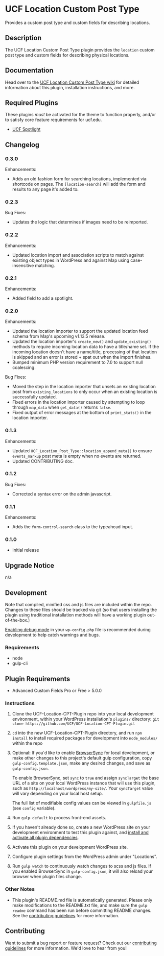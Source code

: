 # UCF Location Custom Post Type #

Provides a custom post type and custom fields for describing locations.


## Description ##

The UCF Location Custom Post Type plugin provides the `location` custom post type and custom fields for describing physical locations.


## Documentation ##

Head over to the [UCF Location Custom Post Type wiki](https://github.com/UCF/UCF-Location-CPT-Plugin/wiki) for detailed information about this plugin, installation instructions, and more.

## Required Plugins ##
These plugins *must* be activated for the theme to function properly, and/or to satisfy core feature requirements for ucf.edu.
* [UCF Spotlight](https://github.com/UCF/UCF-Spotlights-Plugin)

## Changelog ##

### 0.3.0 ###
Enhancements:
* Adds an old fashion form for searching locations, implemented via shortcode on pages. The `[location-search]` will add the form and results to any page it's added to.

### 0.2.3 ###
Bug Fixes:
* Updates the logic that determines if images need to be reimported.

### 0.2.2 ###
Enhancements:
* Updated location import and association scripts to match against existing object types in WordPress and against Map using case-insensitive matching.

### 0.2.1 ###
Enhancements:
* Added field to add a spotlight.

### 0.2.0 ###
Enhancements:
* Updated the location importer to support the updated location feed schema from Map's upcoming v1.13.5 release.
* Updated the location importer's `create_new()` and `update_existing()` methods to require incoming location data to have a title/name set.  If the incoming location doesn't have a name/title, processing of that location is skipped and an error is stored + spat out when the import finishes.
* Bumped minimum PHP version requirement to 7.0 to support null coalescing.

Bug Fixes:
* Moved the step in the location importer that unsets an existing location post from `existing_locations` to only occur when an existing location is successfully updated.
* Fixed errors in the location importer caused by attempting to loop through `map_data` when `get_data()` returns `false`.
* Fixed output of error messages at the bottom of `print_stats()` in the location importer.

### 0.1.3 ###
Enhancements:
* Updated `UCF_Location_Post_Type::location_append_meta()` to ensure `events_markup` post meta is empty when no events are returned.
* Updated CONTRIBUTING doc.

### 0.1.2 ###
Bug Fixes:
* Corrected a syntax error on the admin javascript.

### 0.1.1 ###
Enhancements:
* Adds the `form-control-search` class to the typeahead input.

### 0.1.0 ###
* Initial release


## Upgrade Notice ##

n/a


## Development ##

Note that compiled, minified css and js files are included within the repo.  Changes to these files should be tracked via git (so that users installing the plugin using traditional installation methods will have a working plugin out-of-the-box.)

[Enabling debug mode](https://codex.wordpress.org/Debugging_in_WordPress) in your `wp-config.php` file is recommended during development to help catch warnings and bugs.

### Requirements ###
* node
* gulp-cli

## Plugin Requirements ##
* Advanced Custom Fields Pro or Free > 5.0.0

### Instructions ###
1. Clone the UCF-Location-CPT-Plugin repo into your local development environment, within your WordPress installation's `plugins/` directory: `git clone https://github.com/UCF/UCF-Location-CPT-Plugin.git`
2. `cd` into the new UCF-Location-CPT-Plugin directory, and run `npm install` to install required packages for development into `node_modules/` within the repo
3. Optional: If you'd like to enable [BrowserSync](https://browsersync.io) for local development, or make other changes to this project's default gulp configuration, copy `gulp-config.template.json`, make any desired changes, and save as `gulp-config.json`.

    To enable BrowserSync, set `sync` to `true` and assign `syncTarget` the base URL of a site on your local WordPress instance that will use this plugin, such as `http://localhost/wordpress/my-site/`.  Your `syncTarget` value will vary depending on your local host setup.

    The full list of modifiable config values can be viewed in `gulpfile.js` (see `config` variable).
3. Run `gulp default` to process front-end assets.
4. If you haven't already done so, create a new WordPress site on your development environment to test this plugin against, and [install and activate all plugin dependencies](https://github.com/UCF/UCF-Location-CPT-Plugin/wiki/Installation#installation-requirements).
5. Activate this plugin on your development WordPress site.
6. Configure plugin settings from the WordPress admin under "Locations".
7. Run `gulp watch` to continuously watch changes to scss and js files. If you enabled BrowserSync in `gulp-config.json`, it will also reload your browser when plugin files change.

### Other Notes ###
* This plugin's README.md file is automatically generated. Please only make modifications to the README.txt file, and make sure the `gulp readme` command has been run before committing README changes.  See the [contributing guidelines](https://github.com/UCF/UCF-Location-CPT-Plugin/blob/master/CONTRIBUTING.md) for more information.


## Contributing ##

Want to submit a bug report or feature request?  Check out our [contributing guidelines](https://github.com/UCF/UCF-Location-CPT-Plugin/blob/master/CONTRIBUTING.md) for more information.  We'd love to hear from you!
